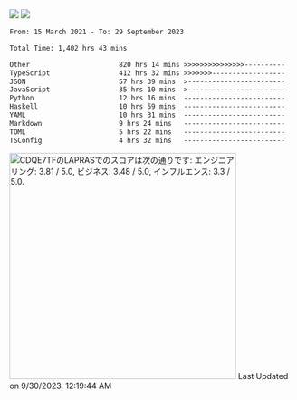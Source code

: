 <div>
  <img src="https://github-readme-stats.vercel.app/api?username=naporin0624&count_private=true&show_icons=true" />
  <img src="https://github-readme-stats.vercel.app/api/top-langs/?username=naporin0624&layout=compact&hide=css" />
  <!--START_SECTION:waka-->

```txt
From: 15 March 2021 - To: 29 September 2023

Total Time: 1,402 hrs 43 mins

Other                      820 hrs 14 mins >>>>>>>>>>>>>>>----------   58.48 %
TypeScript                 412 hrs 32 mins >>>>>>>------------------   29.41 %
JSON                       57 hrs 39 mins  >------------------------   04.11 %
JavaScript                 35 hrs 10 mins  >------------------------   02.51 %
Python                     12 hrs 16 mins  -------------------------   00.88 %
Haskell                    10 hrs 59 mins  -------------------------   00.78 %
YAML                       10 hrs 31 mins  -------------------------   00.75 %
Markdown                   9 hrs 24 mins   -------------------------   00.67 %
TOML                       5 hrs 22 mins   -------------------------   00.38 %
TSConfig                   4 hrs 32 mins   -------------------------   00.32 %
```

<!--END_SECTION:waka-->
  
  <!--START_SECTION:lapras-card-->
<p ><a href="https://lapras.com/public/CDQE7TF" target="_blank" rel="noopener noreferrer"><img alt="CDQE7TFのLAPRASでのスコアは次の通りです: エンジニアリング: 3.81 / 5.0, ビジネス: 3.48 / 5.0, インフルエンス: 3.3 / 5.0." src="https://lapras-card-generator.vercel.app/api/svg?e=3.81&b=3.48&i=3.3&b1=%23232323&b2=%236d6d6d&i1=%23212121&i2=%23818181&l=ja" width="400" ></a>  
Last Updated on 9/30/2023, 12:19:44 AM</p>
<!--END_SECTION:lapras-card-->
</div>
